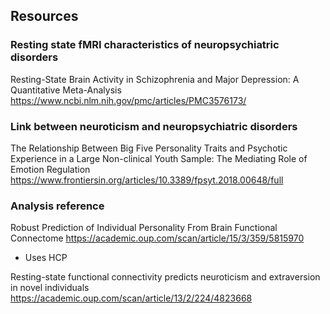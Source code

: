 ## Resources

### Resting state fMRI characteristics of neuropsychiatric disorders
Resting-State Brain Activity in Schizophrenia and Major Depression: A Quantitative Meta-Analysis 
https://www.ncbi.nlm.nih.gov/pmc/articles/PMC3576173/

### Link between neuroticism and neuropsychiatric disorders
The Relationship Between Big Five Personality Traits and Psychotic Experience in a Large Non-clinical Youth Sample: The Mediating Role of Emotion Regulation
https://www.frontiersin.org/articles/10.3389/fpsyt.2018.00648/full

### Analysis reference
Robust Prediction of Individual Personality From Brain Functional Connectome
https://academic.oup.com/scan/article/15/3/359/5815970
* Uses HCP

Resting-state functional connectivity predicts neuroticism and extraversion in novel individuals
https://academic.oup.com/scan/article/13/2/224/4823668

